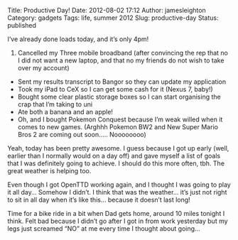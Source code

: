 Title: Productive Day!
Date: 2012-08-02 17:12
Author: jamesleighton
Category: gadgets
Tags: life, summer 2012
Slug: productive-day
Status: published

I’ve already done loads today, and it’s only 4pm!  
1. Cancelled my Three mobile broadband (after convincing the rep that no I did not want a new laptop, and that no my friends do not wish to take over my account)  
- Sent my results transcript to Bangor so they can update my application  
- Took my iPad to CeX so I can get some cash for it (Nexus 7, baby!)  
- Bought some clear plastic storage boxes so I can start organising the crap that I’m taking to uni  
- Ate both a banana and an apple!  
- Oh, and I bought Pokemon Conquest because I’m weak willed when it comes to new games. (Arghhh Pokemon BW2 and New Super Mario Bros 2 are coming out soon….. Noooooooo)

Yeah, today has been pretty awesome. I guess because I got up early (well, earlier than I normally would on a day off) and gave myself a list of goals that I was definitely going to achieve. I should do this more often, tbh. The great weather is helping too.

Even though I got OpenTTD working again, and I thought I was going to play it all day… Somehow I didn’t. I think that was the weather… it’s just not right to sit in all day when it’s like this… because it doesn’t last long!

Time for a bike ride in a bit when Dad gets home, around 10 miles tonight I think. Felt bad because I didn’t go after I got in from work yesterday but my legs just screamed “NO” at me every time I thought about going…
